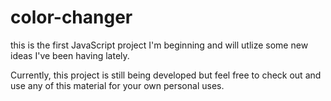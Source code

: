 # color-changer

this is the first JavaScript project I'm beginning and will utlize some new ideas I've been having lately. 

Currently, this project is still being developed but feel free to check out and use any of this material for your own personal uses.